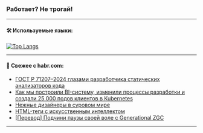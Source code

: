 ### Работает? Не трогай!

---
<!--
#### 🛠️ Technical stack:

![Java](https://img.shields.io/badge/Java-informational?logo=Oracle&style=flat&logoColor=white&color=FF4500)
![Kotlin](https://img.shields.io/badge/Kotlin-informational?logo=Kotlin&style=flat&logoColor=white&color=774D97)
![TS](https://img.shields.io/badge/TypeScript-informational?logo=typeScript&style=flat&logoColor=black&color=017acc)
![Python](https://img.shields.io/badge/Python-informational?logo=Python&style=flat&logoColor=black&color=ffdd54) <br>
![Spring](https://img.shields.io/badge/Spring-informational?logo=Spring&style=flat&logoColor=white&color=6DB33F) 
![SpringBoot](https://img.shields.io/badge/SpringBoot-informational?logo=SpringBoot&style=flat&logoColor=white&color=6DB33F)
![Nest](https://img.shields.io/badge/NestJS-informational?logo=NestJS&style=flat&logoColor=white&color=E0234E) 
![NodeJS](https://img.shields.io/badge/NodeJS-informational?logo=node.js&style=flat&logoColor=white&color=70A760)<br>
![PostgreSQL](https://img.shields.io/badge/PostgreSQL-informational?logo=PostgreSQL&style=flat&logoColor=white&color=DAA520)
![MongoDB](https://img.shields.io/badge/MongoDB-informational?logo=MongoDB&style=flat&logoColor=white&color=870000)
![Apache](https://img.shields.io/badge/Apache-informational?logo=apache&style=flat&logoColor=white&color=f74e28)

___ 
-->

#### 🛠️ Используемые языки:

[![Top Langs](https://github-readme-stats-u2qms2cxw-advtsettinggmailcoms-projects.vercel.app/api/top-langs/?username=zloylis&langs_count=10&hide_title=true&title_color=e6edf3&size_weight=0.5&count_weight=0.5&layout=compact&hide_progress=true&hide_border=true&theme=dracula)](https://github.com/zloylis)

<!---


####  :octocat:&nbsp;&nbsp; Статистика:

![GitHub stats](https://github-readme-stats-u2qms2cxw-advtsettinggmailcoms-projects.vercel.app/api?username=zloylis&show_icons=true&hide_border=true&theme=dracula&title_color=e6edf3&include_all_commits=true&count_private=true&hide_rank=false&hide_title=true&rank_icon=github)
-->
---

#### 💬 Свежее с habr.com:

<!-- BLOG-POST-LIST:START -->
- [ГОСТ Р 71207–2024 глазами разработчика статических анализаторов кода](https://habr.com/ru/companies/pvs-studio/articles/844070/?utm_source=habrahabr&utm_medium=rss&utm_campaign=844070)
- [Как мы построили BI-систему, изменили процессы разработки и создали 25 000 подов клиентов в Kubernetes](https://habr.com/ru/companies/vk/articles/842896/?utm_source=habrahabr&utm_medium=rss&utm_campaign=842896)
- [Нежные дизайнеры в суровом мире](https://habr.com/ru/articles/844064/?utm_source=habrahabr&utm_medium=rss&utm_campaign=844064)
- [HTML-теги с искусственным интеллектом](https://habr.com/ru/articles/842044/?utm_source=habrahabr&utm_medium=rss&utm_campaign=842044)
- [[Перевод] Подчини паузы своей воле с Generational ZGC](https://habr.com/ru/companies/spring_aio/articles/844048/?utm_source=habrahabr&utm_medium=rss&utm_campaign=844048)
<!-- BLOG-POST-LIST:END -->

---
